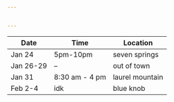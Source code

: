 ```yaml
---


---
```



<table>
<thead>
<tr>
<th>Date</th>
<th>Time</th>
<th>Location</th>
</tr>
</thead>
<tbody>
<tr>
<td>Jan 24</td>
<td>5pm-10pm</td>
<td>seven springs</td>
</tr>
<tr>
<td>Jan 26-29</td>
<td>–</td>
<td>out of town</td>
</tr>
<tr>
<td>Jan 31</td>
<td>8:30 am - 4 pm</td>
<td>laurel mountain</td>
</tr>
<tr>
<td>Feb 2-4</td>
<td>idk</td>
<td>blue knob</td>
</tr>
</tbody>
</table>
